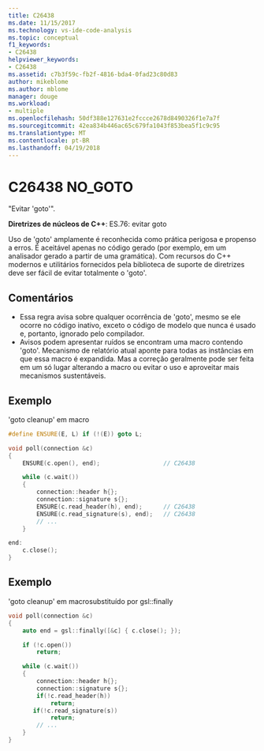 ```yaml
---
title: C26438
ms.date: 11/15/2017
ms.technology: vs-ide-code-analysis
ms.topic: conceptual
f1_keywords:
- C26438
helpviewer_keywords:
- C26438
ms.assetid: c7b3f59c-fb2f-4816-bda4-0fad23c80d83
author: mikeblome
ms.author: mblome
manager: douge
ms.workload:
- multiple
ms.openlocfilehash: 50df388e127631e2fccce2678d8490326f1e7a7f
ms.sourcegitcommit: 42ea834b446ac65c679fa1043f853bea5f1c9c95
ms.translationtype: MT
ms.contentlocale: pt-BR
ms.lasthandoff: 04/19/2018
---
```

# <a name="c26438-nogoto"></a>C26438 NO_GOTO
"Evitar 'goto'".

**Diretrizes de núcleos de C++**: ES.76: evitar goto

Uso de 'goto' amplamente é reconhecida como prática perigosa e propenso a erros. É aceitável apenas no código gerado (por exemplo, em um analisador gerado a partir de uma gramática). Com recursos do C++ modernos e utilitários fornecidos pela biblioteca de suporte de diretrizes deve ser fácil de evitar totalmente o 'goto'.

## <a name="remarks"></a>Comentários
 -  Essa regra avisa sobre qualquer ocorrência de 'goto', mesmo se ele ocorre no código inativo, exceto o código de modelo que nunca é usado e, portanto, ignorado pelo compilador.
-  Avisos podem apresentar ruídos se encontram uma macro contendo 'goto'. Mecanismo de relatório atual aponte para todas as instâncias em que essa macro é expandida. Mas a correção geralmente pode ser feita em um só lugar alterando a macro ou evitar o uso e aproveitar mais mecanismos sustentáveis.
## <a name="example"></a>Exemplo
'goto cleanup' em macro

```cpp
#define ENSURE(E, L) if (!(E)) goto L;

void poll(connection &c)
{
    ENSURE(c.open(), end);                  // C26438

    while (c.wait())
    {
        connection::header h{};
        connection::signature s{};
        ENSURE(c.read_header(h), end);      // C26438
        ENSURE(c.read_signature(s), end);   // C26438
        // ...
    }

end:
    c.close();
}
```

## <a name="example"></a>Exemplo
'goto cleanup' em macrosubstituído por gsl::finally

```cpp
void poll(connection &c)
{
    auto end = gsl::finally([&c] { c.close(); });

    if (!c.open())
        return;

    while (c.wait())
    {
        connection::header h{};
        connection::signature s{};
        if(!c.read_header(h))
            return;
       if(!c.read_signature(s))
            return;
        // ...
    }
}
```
